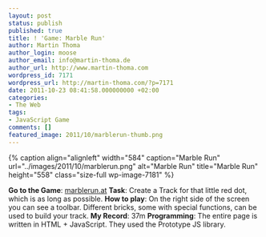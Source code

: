 ```yaml
---
layout: post
status: publish
published: true
title: ! 'Game: Marble Run'
author: Martin Thoma
author_login: moose
author_email: info@martin-thoma.de
author_url: http://www.martin-thoma.com
wordpress_id: 7171
wordpress_url: http://martin-thoma.com/?p=7171
date: 2011-10-23 08:41:58.000000000 +02:00
categories:
- The Web
tags:
- JavaScript Game
comments: []
featured_image: 2011/10/marblerun-thumb.png
---
```

{% caption align="alignleft" width="584" caption="Marble Run" url="../images/2011/10/marblerun.png" alt="Marble Run" title="Marble Run" height="558" class="size-full wp-image-7181" %}

<b>Go to the Game</b>: <a href="http://marblerun.at/tracks/new" rel="nofollow">marblerun.at</a>
<b>Task</b>: Create a Track for that little red dot, which is as long as possible.
<b>How to play</b>: On the right side of the screen you can see a toolbar. Different bricks, some with special functions, can be used to build your track.
<b>My Record</b>: 37m
<b>Programming</b>: The entire page is written in HTML + JavaScript. They used the Prototype JS library.
